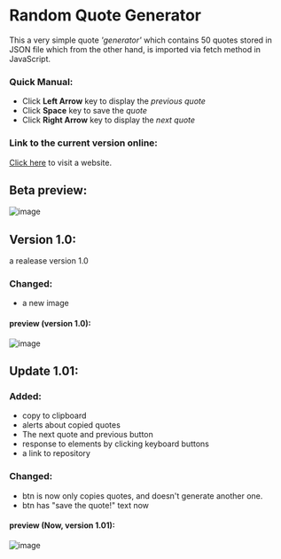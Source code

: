 # Random Quote Generator

This a very simple quote *'generator'* which contains 50 quotes stored in JSON file 
which from the other hand, is imported via fetch method in JavaScript.

### Quick Manual:
- Click **Left Arrow** key to display the *previous quote*
- Click **Space** key to save the *quote*
- Click **Right Arrow** key to display the *next quote*

### Link to the current version online:
[Click here](https://quote-generator-1234.netlify.app/) to visit a website.

## Beta preview:
![image](https://github.com/Dominic8999/random-quote-generator/assets/140336313/d1faec89-2855-45d9-b311-9f9c323b39d4)

## Version 1.0:
a realease version 1.0
### Changed:
- a new image

#### preview (version 1.0):
![image](https://github.com/Dominic8999/random-quote-generator/assets/140336313/86e1382b-9160-4bde-a1d2-b5b9e82993f2)

## Update 1.01:
### Added:
- copy to clipboard
- alerts about copied quotes
- The next quote and previous button
- response to elements by clicking keyboard buttons
- a link to repository

### Changed:
- btn is now only copies quotes, and doesn't generate another one.
- btn has "save the quote!" text now

#### preview (Now, version 1.01):
![image](https://github.com/Dominic8999/random-quote-generator/assets/140336313/88d931a8-2854-48fb-8c35-e707acd0d94a)

